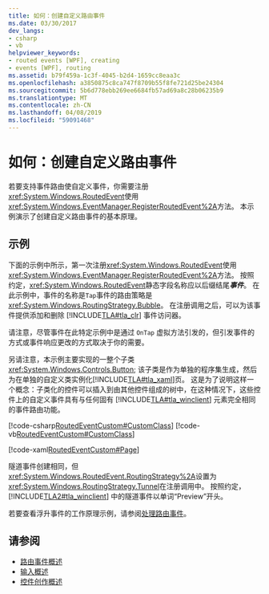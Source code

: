 ```yaml
---
title: 如何：创建自定义路由事件
ms.date: 03/30/2017
dev_langs:
- csharp
- vb
helpviewer_keywords:
- routed events [WPF], creating
- events [WPF], routing
ms.assetid: b79f459a-1c3f-4045-b2d4-1659cc8eaa3c
ms.openlocfilehash: a3850875c8ca747f8709b55f8fe721d25be24304
ms.sourcegitcommit: 5b6d778ebb269ee6684fb57ad69a8c28b06235b9
ms.translationtype: MT
ms.contentlocale: zh-CN
ms.lasthandoff: 04/08/2019
ms.locfileid: "59091468"
---
```

# <a name="how-to-create-a-custom-routed-event"></a>如何：创建自定义路由事件
若要支持事件路由使自定义事件，你需要注册<xref:System.Windows.RoutedEvent>使用<xref:System.Windows.EventManager.RegisterRoutedEvent%2A>方法。 本示例演示了创建自定义路由事件的基本原理。  
  
## <a name="example"></a>示例  
 下面的示例中所示，第一次注册<xref:System.Windows.RoutedEvent>使用<xref:System.Windows.EventManager.RegisterRoutedEvent%2A>方法。 按照约定，<xref:System.Windows.RoutedEvent>静态字段名称应以后缀结尾***事件***。 在此示例中，事件的名称是`Tap`事件的路由策略是<xref:System.Windows.RoutingStrategy.Bubble>。 在注册调用之后，可以为该事件提供添加和删除 [!INCLUDE[TLA#tla_clr](../../../../includes/tlasharptla-clr-md.md)] 事件访问器。  
  
 请注意，尽管事件在此特定示例中是通过 `OnTap` 虚拟方法引发的，但引发事件的方式或事件响应更改的方式取决于你的需要。  
  
 另请注意，本示例主要实现的一整个子类<xref:System.Windows.Controls.Button>; 该子类是作为单独的程序集生成，然后为在单独的自定义类实例化[!INCLUDE[TLA#tla_xaml](../../../../includes/tlasharptla-xaml-md.md)]页。 这是为了说明这样一个概念：子类化的控件可以插入到由其他控件组成的树中，在这种情况下，这些控件上的自定义事件具有与任何固有 [!INCLUDE[TLA#tla_winclient](../../../../includes/tlasharptla-winclient-md.md)] 元素完全相同的事件路由功能。  
  
 [!code-csharp[RoutedEventCustom#CustomClass](~/samples/snippets/csharp/VS_Snippets_Wpf/RoutedEventCustom/CSharp/SDKSampleLibrary/class1.cs#customclass)]
 [!code-vb[RoutedEventCustom#CustomClass](~/samples/snippets/visualbasic/VS_Snippets_Wpf/RoutedEventCustom/VB/SDKSampleLibrary/Class1.vb#customclass)]  
  
 [!code-xaml[RoutedEventCustom#Page](~/samples/snippets/csharp/VS_Snippets_Wpf/RoutedEventCustom/CSharp/RoutedEventCustomApp/default.xaml#page)]  
  
 隧道事件创建相同，但<xref:System.Windows.RoutedEvent.RoutingStrategy%2A>设置为<xref:System.Windows.RoutingStrategy.Tunnel>在注册调用中。 按照约定，[!INCLUDE[TLA2#tla_winclient](../../../../includes/tla2sharptla-winclient-md.md)] 中的隧道事件以单词“Preview”开头。  
  
 若要查看浮升事件的工作原理示例，请参阅[处理路由事件](how-to-handle-a-routed-event.md)。  
  
## <a name="see-also"></a>请参阅

- [路由事件概述](routed-events-overview.md)
- [输入概述](input-overview.md)
- [控件创作概述](../controls/control-authoring-overview.md)
